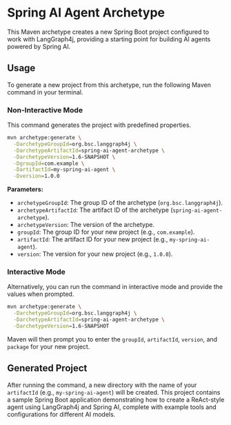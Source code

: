 # Spring AI Agent Archetype

This Maven archetype creates a new Spring Boot project configured to work with LangGraph4j, providing a starting point for building AI agents powered by Spring AI.

## Usage

To generate a new project from this archetype, run the following Maven command in your terminal.

### Non-Interactive Mode

This command generates the project with predefined properties.

```bash
mvn archetype:generate \
  -DarchetypeGroupId=org.bsc.langgraph4j \
  -DarchetypeArtifactId=spring-ai-agent-archetype \
  -DarchetypeVersion=1.6-SNAPSHOT \
  -DgroupId=com.example \
  -DartifactId=my-spring-ai-agent \
  -Dversion=1.0.0
```

**Parameters:**

*   `archetypeGroupId`: The group ID of the archetype (`org.bsc.langgraph4j`).
*   `archetypeArtifactId`: The artifact ID of the archetype (`spring-ai-agent-archetype`).
*   `archetypeVersion`: The version of the archetype.
*   `groupId`: The group ID for your new project (e.g., `com.example`).
*   `artifactId`: The artifact ID for your new project (e.g., `my-spring-ai-agent`).
*   `version`: The version for your new project (e.g., `1.0.0`).

### Interactive Mode

Alternatively, you can run the command in interactive mode and provide the values when prompted.

```bash
mvn archetype:generate \
  -DarchetypeGroupId=org.bsc.langgraph4j \
  -DarchetypeArtifactId=spring-ai-agent-archetype \
  -DarchetypeVersion=1.6-SNAPSHOT
```

Maven will then prompt you to enter the `groupId`, `artifactId`, `version`, and `package` for your new project.

## Generated Project

After running the command, a new directory with the name of your `artifactId` (e.g., `my-spring-ai-agent`) will be created. This project contains a sample Spring Boot application demonstrating how to create a ReAct-style agent using LangGraph4j and Spring AI, complete with example tools and configurations for different AI models.

```
